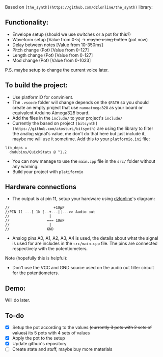 Based on `[the_synth](https://github.com/dzlonline/the_synth)` library:

## Functionality:
- Envelope setup (should we use switches or a pot for this?)
- Waveform setup [Value from 0-5] → ~~maybe using button~~ (pot now)
- Delay between notes [Value from 10-350ms]
- Pitch change (Pot) [Value from 0-127]
- Length change (Pot) [Value from 0-127]
- Mod change (Pot) [Value from 0-1023]

P.S. maybe setup to change the current voice later.

## To build the project:
- Use platformIO for convinient.
- The `.vscode` folder will change depends on the `$PATH` so you should create an empty project that use `nanoatmega328` as your board or equivalent Arduino Atmega328 board. 
- Add the files in the `include/` to your project's `include/`
- Currently the based on project `[bitsynth](https://github.com/akosturi/bitsynth)` are using the library to filter the analog signal's value, me don't do that here but just include it, maybe me will use it sometime.
Add this to your `platformio.ini` file:
```
lib_deps =
  dndubins/QuickStats @ ^1.2
```
- You can now manage to use the `main.cpp` file in the `src/` folder without any warning.
- Build your project with `platiformio`

## Hardware connections
- The output is at pin 11, setup your hardware using [dzlonline](https://github.com/dzlonline)'s diagram:
```
//                    +10µF 
//PIN 11 ---[ 1k ]--+---||--->> Audio out
//                  |
//                 === 10nF
//                  |
//                 GND
```
- Analog pins A0, A1, A2, A3, A4 is used, the details about what the signal is used for are includes in the `src/main.cpp` file. The pins are connected respectively with the potentiometers. 

Note (hopefully this is helpful):
 - Don't use the VCC and GND source used on the audio out filter circuit for the potentiometers.

## Demo:
Will do later.


## To-do

- [x]  Setup the pot according to the values ~~(currently 3 pots with 2 sets of values)~~ its 5 pots with 4 sets of values
- [x]  Apply the pot to the setup
- [x]  Update github's repository
- [ ]  Create state and stuff, maybe buy more materials
